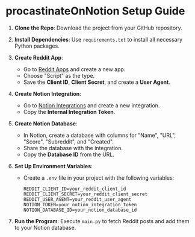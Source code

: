 # procastinateOnNotion Setup Guide

1. **Clone the Repo**: Download the project from your GitHub repository.

2. **Install Dependencies**: Use `requirements.txt` to install all necessary Python packages.

3. **Create Reddit App**:
   - Go to [Reddit Apps](https://www.reddit.com/prefs/apps) and create a new app.
   - Choose "Script" as the type.
   - Save the **Client ID**, **Client Secret**, and create a **User Agent**.

4. **Create Notion Integration**:
   - Go to [Notion Integrations](https://www.notion.so/my-integrations) and create a new integration.
   - Copy the **Internal Integration Token**.

5. **Create Notion Database**:
   - In Notion, create a database with columns for "Name", "URL", "Score", "Subreddit", and "Created".
   - Share the database with the integration.
   - Copy the **Database ID** from the URL.

6. **Set Up Environment Variables**:
   - Create a `.env` file in your project with the following variables:

     ```
     REDDIT_CLIENT_ID=your_reddit_client_id
     REDDIT_CLIENT_SECRET=your_reddit_client_secret
     REDDIT_USER_AGENT=your_reddit_user_agent
     NOTION_TOKEN=your_notion_integration_token
     NOTION_DATABASE_ID=your_notion_database_id
     ```

7. **Run the Program**: Execute `main.py` to fetch Reddit posts and add them to your Notion database.

